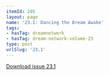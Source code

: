 ```yaml
---
itemId: 205
layout: page
name: '23.1: Dancing the Dream Awake'
tags:
- hasTag: dreamnetwork
- hasTag: dream-network-volume-23
type: post
urlSlug: '23.1'
---
```

<a href="files/pdfs/Volume_23/23.1_dance.pdf" download="">Download issue 23.1</a>